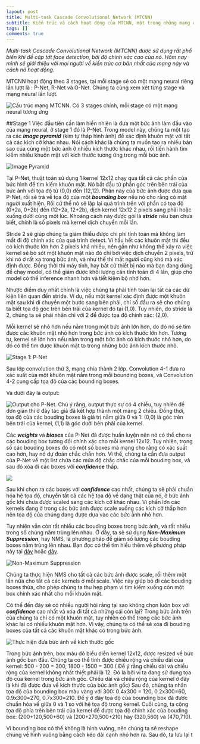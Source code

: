 ```yaml
---
layout: post
title: Multi-task Cascade Convolutional Network (MTCNN) 
subtitle: Kiến trúc và cách hoạt động của MTCNN, một trong những mạng convolutional hoạt động tốt nhất trong face detection hiện nay.
tags: []
comments: true
---
```

*Multi-task Cascade Convolutional Network (MTCNN) được sử dụng rất phổ biến khi đề cập tớt face detection, bởi độ chính xác cao của nó. Hôm nay mình sẽ giới thiệu với mọi người về kiến trúc cơ bản nhất của mạng này và cách nó hoạt động.* 

MTCNN hoạt động theo 3 stages, tại mỗi stage sẽ có một mạng neural riêng lần lượt là : P-Net, R-Net và O-Net. Chúng ta cùng xem xét từng stage và mạng neural lần lượt.

![Cấu trúc mạng MTCNN. Có 3 stages chính, mỗi stage có một mạng neural tương ứng](https://images.viblo.asia/34406778-660d-4bbf-918b-a087e193eba6.png)

##Stage 1
Việc đầu tiên cần làm hiển nhiên là đưa một bức ảnh làm đầu vào của mạng neural, ở stage 1 đó là P-Net. Trong model này, chúng ta một tạo ra các ***image pyramid*** (kim tự tháp hình ảnh) để xác định khuôn mặt với tất cả các kích cỡ khác nhau. Nói cách khác là chúng ta muốn tạo ra nhiều bản sao của cùng một bức ảnh ở nhiều kích thước khác nhau, rồi tiến hành tìm kiếm nhiều khuôn mặt với kích thước tương ứng trong mỗi bức ảnh. 

![Image Pyramid](https://cdn-images-1.medium.com/max/800/1*JH-L5EmTqj_fHEcXnzZT5Q.png)

Tại P-Net, thuật toán sử dụng 1 kernel 12x12 chạy qua tất cả các phần của bức hình để tìm kiếm khuôn mặt. Nó bắt đầu từ phần  góc trên bên trái của bức ảnh với tọa độ từ (0,0) đến (12,12). Phần này của bức ảnh được đưa qua P-Net, rồi sẽ trả về tọa độ của một ***bounding box*** nếu nó cho rằng có mặt nguời xuất hiện. Rồi cứ thế nó sẽ lặp lại quá trình trên với phần có tọa độ (0+2a, 0+2b) đến (12+2a, 12+2b), dịch kernel 12x12 2 pixels sang phải hoặc xuống dưới cùng một lúc. Khoảng cách này được gói là ***stride*** nếu bạn chưa biết, chính là số pixels mà kernel dịch chuyển mỗi lần.

Stride 2 sẽ giúp chúng ta giảm thiểu được chi phí tính toán mà không làm mất đi độ chính xác của quá trình detect. Vì hầu hết các khuôn mặt thì đều có kích thước lớn hơn 2 pixels khá nhiều, nên gần như không thể xảy ra việc kernel sẽ bỏ sót một khuôn mặt nào đó chỉ bởi việc dịch chuyển 2 pixels, trừ khi nó ở rất xa trong bức ảnh, và như thế thì mắt người cũng khó mà xác định được. Đồng thời thì máy tính, hay bất cứ thiết bị nào mà bạn đang dùng để chạy model, có thể giảm được khối lượng cần tính toán đi 4 lần, giúp cho model có thể inference nhanh hơn và tiết kiệm bộ nhớ hơn.

Nhược điểm duy nhất chính là việc chúng ta phải tính toán lại tất cả các dữ kiện liên quan đến stride. Ví dụ, nếu một kernel xác định được một khuôn mặt sau khi di chuyển một bước sang bên phải, chỉ số đầu ra sẽ cho chúng ta biết tọa độ góc trên bên trái của kernel đó tại (1,0). Tuy nhiên, do stride là 2, chúng ta sẽ phải nhân chỉ với 2 để được tọa độ chính xác: (2,0).

Mỗi kernel sẽ nhỏ hơn nếu nằm trong một bức ảnh lớn hơn, do đó nó sẽ tìm được các khuôn mặt nhỏ hơn trong bức ảnh có kích thước lớn hơn. Tương tự, kernel sẽ lớn hơn nếu nằm trong một bức ảnh có kích thước nhỏ hơn, do đó có thể tìm được khuôn mặt to trong những bức ảnh kích thước nhỏ.

![Stage 1: P-Net](https://images.viblo.asia/c2ad8543-8c46-4485-a92c-ca3a8b893b7a.png)

Sau lớp convolution thứ 3, mạng chia thành 2 lớp. Convolution 4-1 đưa ra xác suất của một khuôn mặt nằm trong mỗi bounding boxes, và Convolution 4-2 cung cấp tọa độ của các bounding boxes.

Và dưới đây là output:

![Output cho P-Net. Chú ý rằng, output thực sự có 4 chiều, tuy nhiên để đơn giản thì ở đây tác giả đã kết hợp thành một mảng 2 chiều. Đồng thời, tọa độ của các bouding boxes là giá trị nằm giữa 0 và 1: (0,0) là góc trên bên trái của kernel, (1,1) là góc dưới bên phải của kernel.](https://cdn-images-1.medium.com/max/800/1*5jhmkluZtYXUbzfi-cplIQ.png)

Các ***weights*** và ***biases*** của P-Net đã được huấn luyện nên nó có thể cho ra các bouding box tương đối chính xác cho mỗi kernel 12x12. Tuy nhiên, trong số các bouding boxes đó có một số boxes mà mạng cho rằng có xác suất cao hơn, hay nó dự đoán chắc chắn hơn. Vì thế, chúng ta cần đưa output của P-Net về một list chứa các mứa độ chắc chắc của mỗi bouding box, và sau đó xóa đi các boxes với ***confidence*** thấp. 

![](https://cdn-images-1.medium.com/max/800/1*Ml1270kY5DoN4vU9Uwwi-A.png)

Sau khi chọn ra các boxes với ***confidence*** cao nhất, chúng ta sẽ phải chuẩn hóa hệ tọa độ, chuyển tất cả các hệ tọa độ về dạng thật của nó, ở bức ảnh gốc khi chưa được scaled sang các kích cỡ khác nhau. Vì phần lớn các kernels đang ở trong các bức ảnh được scale xuống các kích cỡ thấp hơn nên tọa độ của chúng đang được dựa vào các bức ảnh nhỏ hơn.

Tuy nhiên vẫn còn rất nhiều các bouding boxes trong bức ảnh, và rất nhiều trong số chúng nằm trùng lên nhau. Ở đây, ta sẽ sử dụng ***Non-Maximum Suppression***, hay NMS, là phương pháp để giảm số lượng các bouding boxes nằm trùng lên nhau.
Bạn đọc có thể tìm hiểu thêm về phương pháp này tại [đây](https://www.coursera.org/lecture/convolutional-neural-networks/non-max-suppression-dvrjH) hoặc [đây](https://www.pyimagesearch.com/2014/11/17/non-maximum-suppression-object-detection-python/).

![Non-Maximum Suppression](https://cdn-images-1.medium.com/max/800/1*Ml1270kY5DoN4vU9Uwwi-A.png)

Chúng ta thực hiện NMS cho tất cả các bức ảnh được scale, rồi thêm một lần nữa cho tất cả các kernels ở mỗi scale. Việc này giúp bỏ đi các bouding boxes thừa, cho phép chúng ta thu hẹp phạm vi tìm kiếm xuống còn một box chính xác nhất cho mỗi khuôn mặt.

Có thể đến đây sẽ có nhiều người hỏi rằng tại sao không chọn luôn box với ***confidence*** cao nhất và xóa đi tất cả những cái còn lại? Trong bức ảnh trên của chúng ta chỉ có một khuôn mặt, tuy nhiên có thể trong các bức ảnh khác lại có nhiều khuôn mặt hơn. Vì vậy, chúng ta có thể sẽ xóa đi bouding boxes của tất cả các khuôn mặt khác có trong bức ảnh. 

![Thực hiện đưa bức ảnh về kích thước gốc](https://cdn-images-1.medium.com/max/800/1*7JWQP4FhkMxuCfzSsfFR_A.png)

Trong bức ảnh trên, box màu đỏ biểu diễn kernel 12x12, được resized về bức ảnh gốc ban đầu. Chúng ta có thể tính được chiều rộng và chiều dài của kernel: 500 - 200 = 300, 1800 - 1500 = 300 ( Để ý rằng chiều dài và chiều rộng của kernel không nhất thiết phải là 12. Đó là bởi vi ta đang sử dụng tọa độ của kernel trong bức ảnh gốc. Chiều dài và chiều rộng của kernel ở đây là khi đã được đưa về kích thước của bức ảnh gốc) Sau đó, chúng ta nhân tọa độ của bounding box màu vàng với 300: 0.4x300 = 120, 0.2x300=60, 0.9x300=270, 0.7x300=210. Để ý ở đây tọa độ của bounding box đã được chuẩn hóa về giữa 0 và 1 so với hệ tọa độ trong kernel. Cuối cùng, ta cộng tọa độ phía trên bên trái của kernel để được tọa độ chính xác của bouding box: (200+120,500+60) và (200+270,500+210) hay (320,560) và (470,710).

Vì bounding box có thể không là hình vuông, nên chúng ta sẽ reshape chúng về hình vuông bằng cách kéo dài cạnh nhỏ hơn ra. Sau đó, ta lưu lại t
